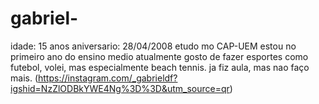 # gabriel-
idade: 15 anos
aniversario: 28/04/2008
etudo mo CAP-UEM
estou no primeiro ano do ensino medio
atualmente gosto de fazer esportes como futebol, volei, mas especialmente beach tennis.
ja fiz aula, mas nao faço mais.
(https://instagram.com/_gabrieldf?igshid=NzZlODBkYWE4Ng%3D%3D&utm_source=qr)
